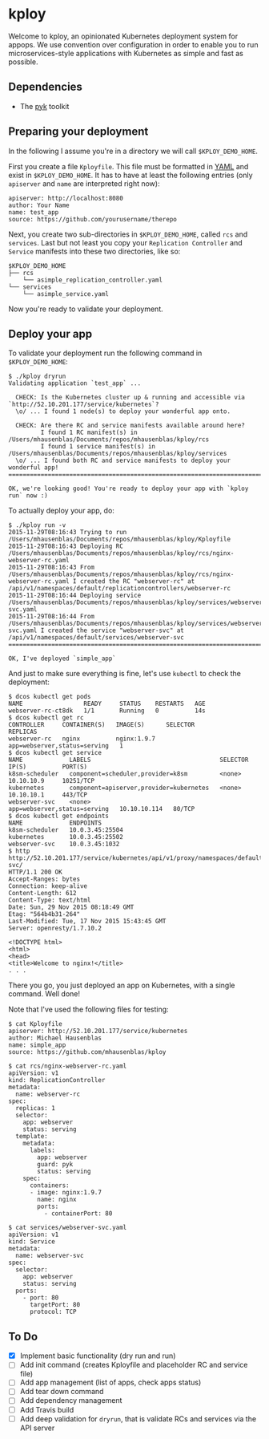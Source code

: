 # kploy

Welcome to kploy, an opinionated Kubernetes deployment system for appops.
We use convention over configuration in order to enable you to run 
microservices-style applications with Kubernetes as simple and fast as possible.

## Dependencies

* The [pyk](https://github.com/mhausenblas/pyk) toolkit

## Preparing your deployment

In the following I assume you're in a directory we will call `$KPLOY_DEMO_HOME`.

First you create a file `Kployfile`. This file must be formatted in [YAML](http://yaml.org/) and exist in `$KPLOY_DEMO_HOME`.
It has to have at least the following entries (only `apiserver` and `name` are interpreted right now):

    apiserver: http://localhost:8080
    author: Your Name
    name: test_app
    source: https://github.com/yourusername/therepo

Next, you create two sub-directories in `$KPLOY_DEMO_HOME`, called `rcs` and `services`.  Last but not least you copy your
`Replication Controller` and `Service` manifests into these two directories, like so:

    $KPLOY_DEMO_HOME
    ├── rcs
        └── asimple_replication_controller.yaml
    └── services
        └── asimple_service.yaml

Now you're ready to validate your deployment.

## Deploy your app

To validate your deployment run the following command in `$KPLOY_DEMO_HOME`:

    $ ./kploy dryrun
    Validating application `test_app` ...

      CHECK: Is the Kubernetes cluster up & running and accessible via `http://52.10.201.177/service/kubernetes`?
      \o/ ... I found 1 node(s) to deploy your wonderful app onto.

      CHECK: Are there RC and service manifests available around here?
             I found 1 RC manifest(s) in /Users/mhausenblas/Documents/repos/mhausenblas/kploy/rcs
             I found 1 service manifest(s) in /Users/mhausenblas/Documents/repos/mhausenblas/kploy/services
      \o/ ... I found both RC and service manifests to deploy your wonderful app!
    ================================================================================

    OK, we're looking good! You're ready to deploy your app with `kploy run` now :)

To actually deploy your app, do:

    $ ./kploy run -v
    2015-11-29T08:16:43 Trying to run /Users/mhausenblas/Documents/repos/mhausenblas/kploy/Kployfile
    2015-11-29T08:16:43 Deploying RC /Users/mhausenblas/Documents/repos/mhausenblas/kploy/rcs/nginx-webserver-rc.yaml
    2015-11-29T08:16:43 From /Users/mhausenblas/Documents/repos/mhausenblas/kploy/rcs/nginx-webserver-rc.yaml I created the RC "webserver-rc" at /api/v1/namespaces/default/replicationcontrollers/webserver-rc
    2015-11-29T08:16:44 Deploying service /Users/mhausenblas/Documents/repos/mhausenblas/kploy/services/webserver-svc.yaml
    2015-11-29T08:16:44 From /Users/mhausenblas/Documents/repos/mhausenblas/kploy/services/webserver-svc.yaml I created the service "webserver-svc" at /api/v1/namespaces/default/services/webserver-svc
    ================================================================================
    
    OK, I've deployed `simple_app`

And just to make sure everything is fine, let's use `kubectl` to check the deployment:

    $ dcos kubectl get pods
    NAME                 READY     STATUS    RESTARTS   AGE
    webserver-rc-ct8dk   1/1       Running   0          14s
    $ dcos kubectl get rc
    CONTROLLER     CONTAINER(S)   IMAGE(S)      SELECTOR                       REPLICAS
    webserver-rc   nginx          nginx:1.9.7   app=webserver,status=serving   1
    $ dcos kubectl get service
    NAME             LABELS                                    SELECTOR                       IP(S)          PORT(S)
    k8sm-scheduler   component=scheduler,provider=k8sm         <none>                         10.10.10.9     10251/TCP
    kubernetes       component=apiserver,provider=kubernetes   <none>                         10.10.10.1     443/TCP
    webserver-svc    <none>                                    app=webserver,status=serving   10.10.10.114   80/TCP
    $ dcos kubectl get endpoints
    NAME             ENDPOINTS
    k8sm-scheduler   10.0.3.45:25504
    kubernetes       10.0.3.45:25502
    webserver-svc    10.0.3.45:1032
    $ http http://52.10.201.177/service/kubernetes/api/v1/proxy/namespaces/default/services/webserver-svc/
    HTTP/1.1 200 OK
    Accept-Ranges: bytes
    Connection: keep-alive
    Content-Length: 612
    Content-Type: text/html
    Date: Sun, 29 Nov 2015 08:18:49 GMT
    Etag: "564b4b31-264"
    Last-Modified: Tue, 17 Nov 2015 15:43:45 GMT
    Server: openresty/1.7.10.2
    
    <!DOCTYPE html>
    <html>
    <head>
    <title>Welcome to nginx!</title>
    . . .

There you go, you just deployed an app on Kubernetes, with a single command. Well done!

Note that I've used the following files for testing:

    $ cat Kployfile
    apiserver: http://52.10.201.177/service/kubernetes
    author: Michael Hausenblas
    name: simple_app
    source: https://github.com/mhausenblas/kploy

    $ cat rcs/nginx-webserver-rc.yaml
    apiVersion: v1
    kind: ReplicationController
    metadata:
      name: webserver-rc
    spec:
      replicas: 1
      selector:
        app: webserver
        status: serving
      template:
        metadata:
          labels:
            app: webserver
            guard: pyk
            status: serving
        spec:
          containers:
          - image: nginx:1.9.7
            name: nginx
            ports:
              - containerPort: 80

    $ cat services/webserver-svc.yaml
    apiVersion: v1
    kind: Service
    metadata:
      name: webserver-svc
    spec:
      selector:
        app: webserver
        status: serving
      ports:
        - port: 80
          targetPort: 80
          protocol: TCP

## To Do

- [x] Implement basic functionality (dry run and run)
- [ ] Add init command (creates Kployfile and placeholder RC and service file)
- [ ] Add app management (list of apps, check apps status)
- [ ] Add tear down command
- [ ] Add dependency management
- [ ] Add Travis build
- [ ] Add deep validation for `dryrun`, that is validate RCs and services via the API server
